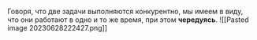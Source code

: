 Говоря, что две задачи выполняются конкурентно, мы имеем в виду, что они работают в одно и то же время, при этом **чередуясь**.
![[Pasted image 20230628222427.png]]
